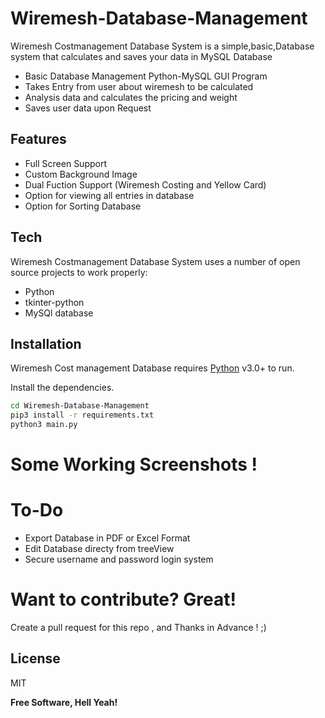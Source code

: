 # Wiremesh-Database-Management

Wiremesh Costmanagement Database System is a simple,basic,Database system that calculates and saves your data in MySQL Database
- Basic Database Management Python-MySQL GUI Program
- Takes Entry from user about wiremesh to be calculated
- Analysis data and calculates the pricing and weight
- Saves user data upon Request

## Features

- Full Screen Support
- Custom Background Image
- Dual Fuction Support (Wiremesh Costing and Yellow Card)
- Option for viewing all entries in database
- Option for Sorting Database

## Tech

Wiremesh Costmanagement Database System uses a number of open source projects to work properly:

- Python
- tkinter-python
- MySQl database

## Installation

Wiremesh Cost management Database requires [Python](https://www.python.org/downloads/) v3.0+ to run.

Install the dependencies.

```sh
cd Wiremesh-Database-Management
pip3 install -r requirements.txt
python3 main.py
```
# Some Working Screenshots !



# To-Do

- Export Database in PDF or Excel Format
- Edit Database directy from treeView
- Secure username and password login system


# Want to contribute? Great!

Create a pull request for this repo , and Thanks in Advance ! ;)


## License

MIT

**Free Software, Hell Yeah!**
